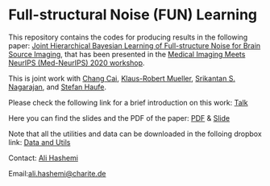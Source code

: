 # Full-structural Noise (FUN) Learning

This repository contains the codes for producing results in the following paper: [Joint Hierarchical Bayesian Learning of Full-structure Noise for Brain Source Imaging](https://www.google.com/url?q=http%3A%2F%2Fwww.cse.cuhk.edu.hk%2F~qdou%2Fpublic%2Fmedneurips2020%2F39_MedNeurIPS_2020_Workshop_FUN_learning_Hashemi_et_al_Camera_ready.pdf&sa=D&sntz=1&usg=AFQjCNGNraBV-8mkkCfRQcZEA8m9Ks2ZIA), that has been presented in the [Medical Imaging Meets NeurIPS (Med-NeurIPS) 2020 workshop](https://sites.google.com/view/med-neurips-2020/home?authuser=0). 

This is joint work with [Chang Cai](https://www.researchgate.net/profile/Chang_Cai22), [Klaus-Robert Mueller](https://www.ml.tu-berlin.de/menue/members/klaus-robert_mueller/), [Srikantan S. Nagarajan](https://profiles.ucsf.edu/srikantan.nagarajan), and [Stefan Haufe](https://braindata.charite.de/metas/person/person/address_detail/haufe/). 

Please check the following link for a brief introduction on this work:  [Talk](https://slideslive.com/38943007/joint-hierarchical-bayesian-learning-of-fullstructure-noise-for-brain-source-imaging)

Here you can find the slides and the PDF of the paper:  [PDF](https://github.com/AliHashemi-ai/FUN-Learning/blob/main/MedNeurIPS_2020_Workshop_FUN_learning_Hashemi_et_al_Camera_ready.pdf) &  [Slide](https://github.com/AliHashemi-ai/FUN-Learning/blob/main/MedNeurIPS_2020_Talk%20Final.pdf)


Note that all the utilities and data can be downloaded in the folloing dropbox link: 
[Data and Utils](https://www.dropbox.com/sh/2f9ktwo6ped1470/AADIwOiN0oh3GKFQPI0VWqLKa?dl=0)

Contact: [Ali Hashemi](https://www.linkedin.com/in/alihashemi-ai/)

Email:ali.hashemi@charite.de

